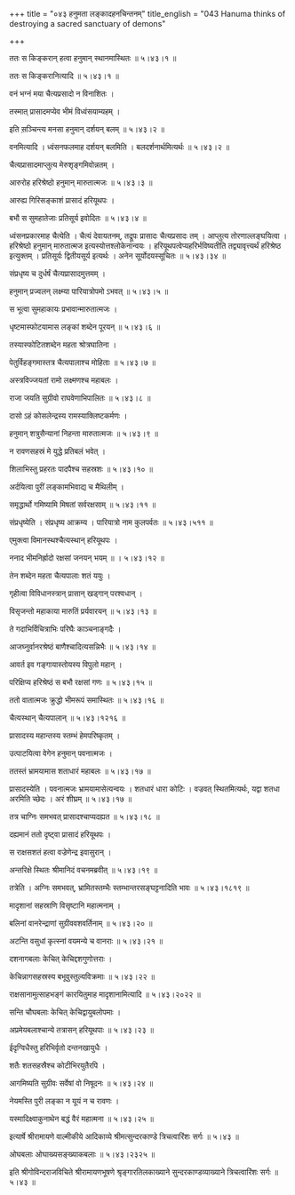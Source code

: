 +++
title = "०४३ हनुमता लङ्कादहनचिन्तनम्"
title_english = "043 Hanuma thinks of destroying a sacred sanctuary of demons"

+++


ततः स किङ्करान् हत्वा हनुमान् स्थानमास्थितः  ॥  ५।४३।१ ॥   

ततः स किङ्करानित्यादि  ॥  ५।४३।१ ॥   

  

वनं भग्नं मया चैत्यप्रसादो न विनाशितः ।  

तस्मात् प्रासादमप्येव भीमं विध्वंसयाम्यहम् ।  

इति स़ञ्चिन्त्य मनसा हनुमान् दर्शयन् बलम्  ॥  ५।४३।२ ॥   

वनमित्यादि । ध्वंसनफलमाह दर्शयन् बलमिति । बलदर्शनार्थमित्यर्थः  ॥ 
५।४३।२ ॥   

  

चैत्यप्रासादमाप्लुत्य मेरुशृङ्गमिवोन्नतम् ।  

आरुरोह हरिश्रेष्ठो हनुमान् मारुतात्मजः  ॥  ५।४३।३ ॥   

आरुह्य गिरिसङ्काशं प्रासादं हरियूथपः ।  

बभौ स सुमहातेजाः प्रतिसूर्य इवोदितः  ॥  ५।४३।४ ॥   

ध्वंसनप्रकारमाह चैत्येति । चैत्यं देवायतनम्, तद्रूपः प्रासादः
चैत्यप्रसादः तम् । आप्लुत्य तोरणाल्लङ्घयित्वा । हरिश्रेष्ठो हनुमान्
मारुतात्मज इत्यस्योत्तश्लोकेनान्वयः । हरियूथपत्वेप्यहरिर्भविष्यतीति
तद्व्यावृत्त्यर्थं हरिश्रेष्ठ इत्युक्तम् । प्रतिसूर्यः द्वितीयसूर्य
इत्यर्थः । अनेन सूर्योदयस्सूचितः  ॥  ५।४३।३४ ॥   

  

संप्रधृष्य च दुर्धर्षं चैत्यप्रासादमुत्तमम् ।  

हनुमान् प्रज्वलन् लक्ष्म्या पारियात्रोपमो ऽभवत्  ॥  ५।४३।५ ॥   

स भूत्वा सुमहाकायः प्रभावान्मारुतात्मजः ।  

धृष्टमास्फोटयामास लङ्कां शब्देन पूरयन्  ॥  ५।४३।६ ॥   

तस्यास्फोटितशब्देन महता श्रोत्रघातिना ।  

पेतुर्विहङ्गमास्तत्र चैत्यपालाश्च मोहिताः  ॥  ५।४३।७ ॥   

अस्त्रविज्जयतां रामो लक्ष्मणश्च महाबलः ।  

राजा जयति सुग्रीवो राघवेणाभिपालितः  ॥  ५।४३।८ ॥   

दासो ऽहं कोसलेन्द्रस्य रामस्याक्लिष्टकर्मणः ।  

हनुमान् शत्रुसैन्यानां निहन्ता मारुतात्मजः  ॥  ५।४३।९ ॥   

न रावणसहस्रं मे युद्धे प्रतिबलं भवेत् ।  

शिलाभिस्तु प्रहरतः पादपैश्च सहस्रशः  ॥  ५।४३।१० ॥   

अर्दयित्वा पुरीं लङ्कामभिवाद्य च मैथिलीम् ।  

समृद्धार्थो गमिष्यामि मिषतां सर्वरक्षसाम्  ॥  ५।४३।११ ॥   

संप्रधृष्येति । संप्रधृष्य आक्रम्य । पारियात्रो नाम कुलपर्वतः  ॥ 
५।४३।५११ ॥   

  

एमुक्त्वा विमानस्थश्चैत्यस्थान् हरियूथपः ।  

ननाद भीमनिर्ह्रादो रक्षसां जनयन् भयम्  ॥ । ५।४३।१२ ॥   

तेन शब्देन महता चैत्यपालाः शतं ययुः ।  

गृहीत्वा विविधानस्त्रान् प्रासान् खड्गान् परश्वधान् ।  

विसृजन्तो महाकाया मारुतिं प्रर्यवारयन्  ॥  ५।४३।१३ ॥   

ते गदाभिर्विचित्राभिः परिघैः काञ्चनाङ्गदैः ।  

आजघ्नुर्वानरश्रेष्ठं बाणैश्चादित्यसन्निभैः  ॥  ५।४३।१४ ॥   

आवर्त इव गङ्गायास्तोयस्य विपुलो महान् ।  

परिक्षिप्य हरिश्रेष्ठं स बभौ रक्षसां गणः  ॥  ५।४३।१५ ॥   

ततो वातात्मजः क्रुद्धो भीमरूपं समास्थितः  ॥  ५।४३।१६ ॥   

चैत्यस्थान् चैत्यपालान्  ॥  ५।४३।१२१६ ॥   

  

प्रासादस्य महान्तस्य स्तम्भं हेमपरिष्कृतम् ।  

उत्पाटयित्वा वेगेन हनुमान् पवनात्मजः ।  

ततस्तं भ्रामयामास शताधारं महाबलः  ॥  ५।४३।१७ ॥   

प्रासादस्येति । पवनात्मजः भ्रामयामासेत्यन्वयः । शतधारं धारा कोटिः ।
वज्रवत् स्थितमित्यर्थः, यद्वा शतधा अरमिति च्छेदः । अरं शीघ्रम्  ॥ 
५।४३।१७ ॥   

  

तत्र चाग्निः समभवत् प्रासादश्चाप्यदह्यत  ॥  ५।४३।१८ ॥   

दह्यमानं ततो दृष्ट्वा प्रासादं हरियूथपः ।  

स राक्षसशतं हत्वा वज्रेणेन्द्र इवासुरान् ।  

अन्तरिक्षे स्थितः श्रीमानिदं वचनमब्रवीत्  ॥  ५।४३।१९ ॥   

तत्रेति । अग्निः समभवत्, भ्रामितस्तम्भैः स्तम्भान्तरसङ्घट्टनादिति भावः
 ॥  ५।४३।१८१९ ॥   

  

मादृशानां सहस्राणि विसृष्टानि महात्मनाम् ।  

बलिनां वानरेन्द्राणां सुग्रीववशवर्तिनाम्  ॥  ५।४३।२० ॥   

अटन्ति वसुधां कृत्स्नां वयमन्ये च वानराः  ॥  ५।४३।२१ ॥   

दशनागबलाः केचित् केचिद्दशगुणोत्तराः ।  

केचिन्नागसहस्रस्य बभूवुस्तुल्यविक्रमाः  ॥  ५।४३।२२ ॥   

राक्षसानामुत्साहभङ्गं कारयितुमाह मादृशानामित्यादि  ॥  ५।४३।२०२२ ॥   

  

सन्ति चौघबलाः केचित् केचिद्वायुबलोपमाः ।  

अप्रमेयबलाश्चान्ये तत्रासन् हरियूथपाः  ॥  ५।४३।२३ ॥   

ईदृग्विधैस्तु हरिभिर्वृतो दन्तनखायुधैः ।  

शतैः शतसहस्रैश्च कोटीभिरयुतैरपि ।  

आगमिष्यति सुग्रीवः सर्वेषां वो निषूदनः  ॥  ५।४३।२४ ॥   

नेयमस्ति पुरी लङ्का न यूयं न च रावणः ।  

यस्मादिक्ष्वाकुनाथेन बद्धं वैरं महात्मना  ॥  ५।४३।२५ ॥   

इत्यार्षे श्रीरामायणे वाल्मीकीये आदिकाव्ये श्रीमत्सुन्दरकाण्डे
त्रिचत्वारिंशः सर्गः  ॥  ५।४३ ॥   

ओघबलाः ओघाख्यसङ्ख्याकबलाः  ॥  ५।४३।२३२५ ॥   

इति श्रीगोविन्दराजविचिते श्रीरामायणभूषणे श्रृङ्गारतिलकाख्याने
सुन्दरकाण्डव्याख्याने त्रिचत्वारिंशः सर्गः  ॥  ५।४३ ॥   



